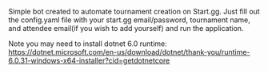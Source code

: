 Simple bot created to automate tournament creation on Start.gg. Just fill out the config.yaml file with your start.gg email/password, tournament name, and attendee email(if you wish to add yourself) and run the application.

Note you may need to install dotnet 6.0 runtime: https://dotnet.microsoft.com/en-us/download/dotnet/thank-you/runtime-6.0.31-windows-x64-installer?cid=getdotnetcore
